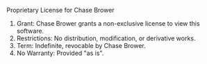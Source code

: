 Proprietary License for Chase Brower

1. Grant: Chase Brower grants a non-exclusive license to view this software.
2. Restrictions: No distribution, modification, or derivative works.
3. Term: Indefinite, revocable by Chase Brower.
4. No Warranty: Provided "as is".
